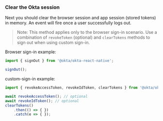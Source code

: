 ### Clear the Okta session


Next you should clear the browser session and app session (stored tokens) in memory. An event will fire once a user successfully logs out.


> Note: This method applies only to the browser sign-in scenario. Use a combination of `revokeToken` (optional) and `clearTokens` methods to sign out when using custom sign-in.

Browser sign-in example:

```javascript
import { signOut } from '@okta/okta-react-native';

signOut();
```

custom-sign-in example:

```javascript
import { revokeAccessToken, revokeIdToken, clearTokens } from '@okta/okta-react-native';

await revokeAccessToken(); // optional
await revokeIdToken(); // optional
clearTokens()
    .then(() => { })
    .catch(e => { });
```
